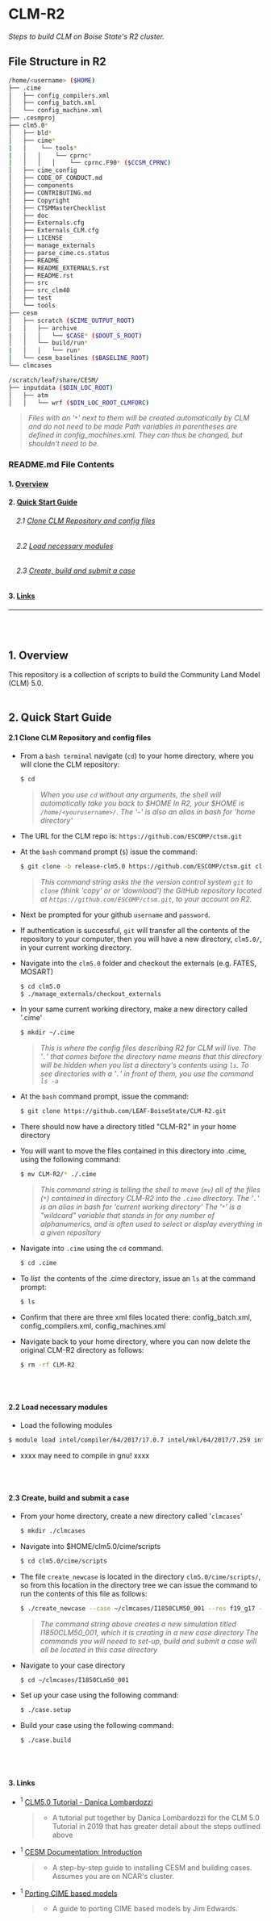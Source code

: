 # CLM-R2

_Steps to build CLM on Boise State's R2 cluster._
<br>

## File Structure in R2
```bash
/home/<username> ($HOME)
├── .cime
│   ├── config_compilers.xml
│   ├── config_batch.xml
│   └── config_machine.xml
├── .cesmproj
├── clm5.0*
│   ├── bld*
│   ├── cime*
|   │    └── tools*
|   │   │    └── cprnc*
|   │   │   │    └── cprnc.F90* ($CCSM_CPRNC)
│   ├── cime_config
│   ├── CODE_OF_CONDUCT.md
│   ├── components
│   ├── CONTRIBUTING.md
│   ├── Copyright
│   ├── CTSMMasterChecklist
│   ├── doc
│   ├── Externals.cfg
│   ├── Externals_CLM.cfg
│   ├── LICENSE
│   ├── manage_externals
│   ├── parse_cime.cs.status
│   ├── README
│   ├── README_EXTERNALS.rst
│   ├── README.rst
│   ├── src
│   ├── src_clm40
│   ├── test
│   └── tools
├── cesm
│   ├── scratch ($CIME_OUTPUT_ROOT)
│   │   ├── archive
|   │   │   └── $CASE* ($DOUT_S_ROOT)
│   │   └── build/run*
|   │   │   └── run*
│   └── cesm_baselines ($BASELINE_ROOT)
└── clmcases

/scratch/leaf/share/CESM/
├── inputdata ($DIN_LOC_ROOT)
│   ├── atm 
│   │   └── wrf ($DIN_LOC_ROOT_CLMFORC)

```
>*Files with an '`*`' next to them will be created automatically by CLM and do not need to be made*
>*Path variables in parentheses are defined in config_machines.xml. They can thus be changed, but shouldn't need to be.*

### README.md File Contents
#### 1. [Overview](#1-overview-1)
#### 2. [Quick Start Guide](#2-quick-start-guide-1)
###### &nbsp;&nbsp;&nbsp; 2.1 [Clone CLM Repository and config files](#21-clone-clm-repository-and-config-files)
###### &nbsp;&nbsp;&nbsp; 2.2 [Load necessary modules](#22-load-necessary-modules)
###### &nbsp;&nbsp;&nbsp; 2.3 [Create, build and submit a case](#23-create,-build-and-submit-a-case)
####  3. [Links](#4-links-1)
---
<br>
<br>

## 1. Overview
This repository is a collection of scripts to build the Community Land Model (CLM) 5.0. 
<br>
<br>

## 2. Quick Start Guide
#### 2.1 Clone CLM Repository and config files
  * From a `bash terminal` navigate (`cd`) to your home directory, where you will clone the CLM repository:
    
      ```bash
      $ cd
      ```
      > *When you use `cd` without any arguments, the shell will automatically take you back to $HOME*
      > *In R2, your $HOME is `/home/<yourusername>/`. The '`~`' is also an alias in bash for 'home directory'*
     
  * The URL for the CLM repo is:  `https://github.com/ESCOMP/ctsm.git`
  * At the `bash` command prompt (`$`) issue the command:
  
      ```bash
      $ git clone -b release-clm5.0 https://github.com/ESCOMP/ctsm.git clm5.0 
      ```
      
      > *This command string asks the the version control system `git` to `clone` (think 'copy' or* 
      > *or 'download') the GitHub repository located at `https://github.com/ESCOMP/ctsm.git`,*
      > *to your account on R2.*
  * Next be prompted for your github `username` and `password`.
  * If authentication is successful, `git` will transfer all the contents of the repository to your computer,
  then you will have a new directory, `clm5.0/`, in your current working directory.
  * Navigate into the `clm5.0` folder and checkout the externals (e.g. FATES, MOSART)
  
    ```bash
    $ cd clm5.0
    $ ./manage_externals/checkout_externals
    ```
    
  * In your same current working directory, make a new directory called '.cime'
  
    ```bash
    $ mkdir ~/.cime
    ```
    >*This is where the config files describing R2 for CLM will live.*
    >*The '`.`' that comes before the directory name means that this directory will be hidden when you list a*
    >*directory's contents using `ls`. To see directories with a '`.`' in front of them, you use the command `ls -a`*
  * At the `bash` command prompt, issue the command:
  
      ```bash
      $ git clone https://github.com/LEAF-BoiseState/CLM-R2.git
      ```
  * There should now have a directory titled "CLM-R2" in your home directory
  * You will want to move the files contained in this directory into .cime, using the following command:
  
      ```bash
      $ mv CLM-R2/* ./.cime
      ```
      > *This command string is telling the shell to move (`mv`) all of the files (`*`) contained in directory CLM-R2*
      > *into the `.cime` directory. The '`.`' is an alias in bash for 'current working directory'*
      > *The '`*`' is a "wildcard" variable that stands in for any number of alphanumerics, and is often used to select*
      > *or display everything in a given repository*
  * Navigate into `.cime` using the `cd` command.
  
      ```bash
      $ cd .cime
      ```
      
  * To _list_ &nbsp;the contents of the .cime directory, issue an `ls` at the command prompt:
   
      ```bash
      $ ls
      ```
  * Confirm that there are three xml files located there: config_batch.xml, config_compilers.xml, config_machines.xml
  * Navigate back to your home directory, where you can now delete the original CLM-R2 directory as follows:
  
      ```bash
      $ rm -rf CLM-R2
      ```
  <br>
  <br>

#### 2.2 Load necessary modules
  * Load the following modules
  
  ```bash
  $ module load intel/compiler/64/2017/17.0.7 intel/mkl/64/2017/7.259 intel/mpi/64/2017/7.259 python/intel/2.7 netcdf/intel/64/4.4.1
  ```
  
  * xxxx may need to compile in gnu! xxxx
  <br>
  <br>
  
#### 2.3 Create, build and submit a case
  * From your home directory, create a new directory called '`clmcases`'
    
      ```bash
      $ mkdir ./clmcases
      ```
      
  * Navigate into $HOME/clm5.0/cime/scripts
  
      ```bash
      $ cd clm5.0/cime/scripts
      ```

  * The file `create_newcase` is located in the directory `clm5.0/cime/scripts/`, so from this location in the directory tree we 
  can issue the command to run the contents of this file as follows:
     
     ```bash
     $ ./create_newcase --case ~/clmcases/I1850CLM50_001 --res f19_g17 --compset I1850Clm50Sp --project UCGD0004
     ```
     
     > *The command string above creates a new simulation titled I1850CLM50_001, which it is creating in a new case directory*
     > *The commands you will neeed to set-up, build and submit a case will all be located in this case directory*
  
  * Navigate to your case directory
  
      ```bash
      $ cd ~/clmcases/I1850CLm50_001
      ```
      
  * Set up your case using the following command:
  
      ```bash
      $ ./case.setup
      ```
      
  * Build your case using the following command:

      ```bash
      $ ./case.build
      ```
  <br>
  <br>
   
#### 3. Links
  * <sup><a name="1">1</a></sup> [CLM5.0 Tutorial - Danica Lombardozzi](https://leaf-boisestate.atlassian.net/wiki/spaces/LTH/pages/813727746/Running+CLM+on+R2?preview=/813727746/813793299/2019CLMTutorial_practical1-lombardozzi.pdf) 
    >* A tutorial put together by Danica Lombardozzi for the CLM 5.0 Tutorial in 2019 that has greater detail about the steps outlined above
  * <sup><a name="1">1</a></sup> [CESM Documentation: Introduction](https://escomp.github.io/cesm/release-cesm2/introduction.html) 
    >* A step-by-step guide to installing CESM and building cases. Assumes you are on NCAR's cluster. 
  * <sup><a name="1">1</a></sup> [Porting CIME based models](https://docs.google.com/presentation/d/1min2MUtyqXdjSYLTZOZaU8Iv2FQVWOBGXDL0uOcxqh8/edit#slide=id.p) 
    >* A guide to porting CIME based models by Jim Edwards. 
  <br>
  <br>
  <br>
  <br>
  
  
  
